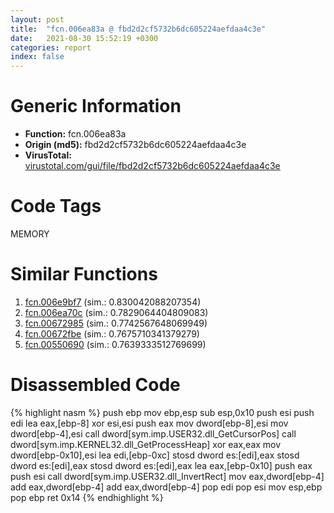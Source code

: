 ```yaml
---
layout: post
title:  "fcn.006ea83a @ fbd2d2cf5732b6dc605224aefdaa4c3e"
date:   2021-08-30 15:52:19 +0300
categories: report
index: false
---
```


# Generic Information
- **Function:** fcn.006ea83a
- **Origin (md5):** fbd2d2cf5732b6dc605224aefdaa4c3e
- **VirusTotal:** [virustotal.com/gui/file/fbd2d2cf5732b6dc605224aefdaa4c3e][virustotal_ref]

# Code Tags
<span class="tag" id="MEMORY">MEMORY</span>


# Similar Functions

1. [fcn.006e9bf7][similar_1_ref] (sim.: 0.830042088207354)
2. [fcn.006ea70c][similar_2_ref] (sim.: 0.7829064404809083)
3. [fcn.00672985][similar_3_ref] (sim.: 0.7742567648069949)
4. [fcn.00672fbe][similar_4_ref] (sim.: 0.7675710341379279)
5. [fcn.00550690][similar_5_ref] (sim.: 0.7639333512769699)


# Disassembled Code

{% highlight nasm %}
push ebp
mov ebp,esp
sub esp,0x10
push esi
push edi
lea eax,[ebp-8]
xor esi,esi
push eax
mov dword[ebp-8],esi
mov dword[ebp-4],esi
call dword[sym.imp.USER32.dll_GetCursorPos]
call dword[sym.imp.KERNEL32.dll_GetProcessHeap]
xor eax,eax
mov dword[ebp-0x10],esi
lea edi,[ebp-0xc]
stosd dword es:[edi],eax
stosd dword es:[edi],eax
stosd dword es:[edi],eax
lea eax,[ebp-0x10]
push eax
push esi
call dword[sym.imp.USER32.dll_InvertRect]
mov eax,dword[ebp-4]
add eax,dword[ebp-4]
add eax,dword[ebp-4]
pop edi
pop esi
mov esp,ebp
pop ebp
ret 0x14
{% endhighlight %}


[similar_1_ref]: /report/fcn.006e9bf7@fbd2d2cf5732b6dc605224aefdaa4c3e
[similar_2_ref]: /report/fcn.006ea70c@fbd2d2cf5732b6dc605224aefdaa4c3e
[similar_3_ref]: /report/fcn.00672985@91d2dbd35d267fbd0e76a6957e77ff88
[similar_4_ref]: /report/fcn.00672fbe@91d2dbd35d267fbd0e76a6957e77ff88
[similar_5_ref]: /report/fcn.00550690@8bd41b732eefb1ee271fb434070dd021
[virustotal_ref]: https://www.virustotal.com/gui/file/fbd2d2cf5732b6dc605224aefdaa4c3e